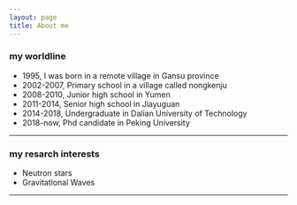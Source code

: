 ```yaml
---
layout: page
title: About me
---
```


### my worldline

- 1995, I was born in a remote village in Gansu province
- 2002-2007, Primary school in a village called nongkenju
- 2008-2010, Junior high school in Yumen 
- 2011-2014, Senior high school in Jiayuguan
- 2014-2018, Undergraduate in Dalian University of Technology
- 2018-now, Phd candidate in Peking University

---
### my resarch interests

- Neutron stars
- Gravitational Waves
---

